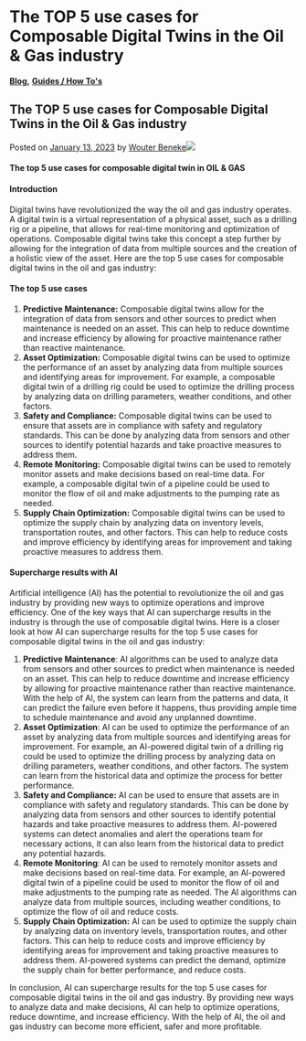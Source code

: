 # The TOP 5 use cases for Composable Digital Twins in the Oil & Gas industry

[**Blog**](https://xmpro.com/category/blog/)**,** [**Guides / How To's**](https://xmpro.com/category/blog/guides-how-tos/)

## The TOP 5 use cases for Composable Digital Twins in the Oil & Gas industry

Posted on [January 13, 2023](https://xmpro.com/the-top-5-use-cases-for-composable-digital-twins-in-the-oil-gas-industry/) by [Wouter Beneke](https://xmpro.com/author/wbeneke/)![](https://xmpro.com/wp-content/uploads/2023/01/Top-5-Use-Cases-Oil-Gas-1024x596.jpg)

#### The top 5 use cases for composable digital twin in OIL & GAS

#### Introduction

Digital twins have revolutionized the way the oil and gas industry operates. A digital twin is a virtual representation of a physical asset, such as a drilling rig or a pipeline, that allows for real-time monitoring and optimization of operations. Composable digital twins take this concept a step further by allowing for the integration of data from multiple sources and the creation of a holistic view of the asset. Here are the top 5 use cases for composable digital twins in the oil and gas industry:

#### The top 5 use cases

1. **Predictive Maintenance:** Composable digital twins allow for the integration of data from sensors and other sources to predict when maintenance is needed on an asset. This can help to reduce downtime and increase efficiency by allowing for proactive maintenance rather than reactive maintenance.
2. **Asset Optimization:** Composable digital twins can be used to optimize the performance of an asset by analyzing data from multiple sources and identifying areas for improvement. For example, a composable digital twin of a drilling rig could be used to optimize the drilling process by analyzing data on drilling parameters, weather conditions, and other factors.
3. **Safety and Compliance:** Composable digital twins can be used to ensure that assets are in compliance with safety and regulatory standards. This can be done by analyzing data from sensors and other sources to identify potential hazards and take proactive measures to address them.
4. **Remote Monitoring:** Composable digital twins can be used to remotely monitor assets and make decisions based on real-time data. For example, a composable digital twin of a pipeline could be used to monitor the flow of oil and make adjustments to the pumping rate as needed.
5. **Supply Chain Optimization:** Composable digital twins can be used to optimize the supply chain by analyzing data on inventory levels, transportation routes, and other factors. This can help to reduce costs and improve efficiency by identifying areas for improvement and taking proactive measures to address them.

&#x20;

#### Supercharge results with AI

Artificial intelligence (AI) has the potential to revolutionize the oil and gas industry by providing new ways to optimize operations and improve efficiency. One of the key ways that AI can supercharge results in the industry is through the use of composable digital twins. Here is a closer look at how AI can supercharge results for the top 5 use cases for composable digital twins in the oil and gas industry:

1. **Predictive Maintenance**: AI algorithms can be used to analyze data from sensors and other sources to predict when maintenance is needed on an asset. This can help to reduce downtime and increase efficiency by allowing for proactive maintenance rather than reactive maintenance. With the help of AI, the system can learn from the patterns and data, it can predict the failure even before it happens, thus providing ample time to schedule maintenance and avoid any unplanned downtime.
2. **Asset Optimization**: AI can be used to optimize the performance of an asset by analyzing data from multiple sources and identifying areas for improvement. For example, an AI-powered digital twin of a drilling rig could be used to optimize the drilling process by analyzing data on drilling parameters, weather conditions, and other factors. The system can learn from the historical data and optimize the process for better performance.
3. **Safety and Compliance:** AI can be used to ensure that assets are in compliance with safety and regulatory standards. This can be done by analyzing data from sensors and other sources to identify potential hazards and take proactive measures to address them. AI-powered systems can detect anomalies and alert the operations team for necessary actions, it can also learn from the historical data to predict any potential hazards.
4. **Remote Monitoring**: AI can be used to remotely monitor assets and make decisions based on real-time data. For example, an AI-powered digital twin of a pipeline could be used to monitor the flow of oil and make adjustments to the pumping rate as needed. The AI algorithms can analyze data from multiple sources, including weather conditions, to optimize the flow of oil and reduce costs.
5. **Supply Chain Optimization:** AI can be used to optimize the supply chain by analyzing data on inventory levels, transportation routes, and other factors. This can help to reduce costs and improve efficiency by identifying areas for improvement and taking proactive measures to address them. AI-powered systems can predict the demand, optimize the supply chain for better performance, and reduce costs.

In conclusion, AI can supercharge results for the top 5 use cases for composable digital twins in the oil and gas industry. By providing new ways to analyze data and make decisions, AI can help to optimize operations, reduce downtime, and increase efficiency. With the help of AI, the oil and gas industry can become more efficient, safer and more profitable.


